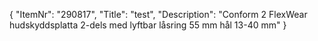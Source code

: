 {
  "ItemNr": "290817",
  "Title": "test",
  "Description": "Conform 2 FlexWear hudskyddsplatta 2-dels med lyftbar låsring 55 mm hål 13-40 mm"
}